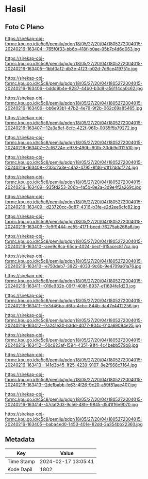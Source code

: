 # Hasil

## Foto C Plano

https://sirekap-obj-formc.kpu.go.id/c5c8/pemilu/pdpr/18/05/27/20/04/1805272004015-20240216-163404--765f0f33-bb6b-418f-b0ae-05b7c4d6d063.jpg

https://sirekap-obj-formc.kpu.go.id/c5c8/pemilu/pdpr/18/05/27/20/04/1805272004015-20240216-163405--1bbf0af2-db3e-4f23-b02d-7d6ce419751c.jpg

https://sirekap-obj-formc.kpu.go.id/c5c8/pemilu/pdpr/18/05/27/20/04/1805272004015-20240216-163406--bddd9b4e-8287-44b0-b3d8-a56114ca0c62.jpg

https://sirekap-obj-formc.kpu.go.id/c5c8/pemilu/pdpr/18/05/27/20/04/1805272004015-20240216-163406--bb6e93b1-47b2-4e76-9f2b-062c69a85465.jpg

https://sirekap-obj-formc.kpu.go.id/c5c8/pemilu/pdpr/18/05/27/20/04/1805272004015-20240216-163407--12a3a8ef-8cfc-422f-961b-0035f5b79272.jpg

https://sirekap-obj-formc.kpu.go.id/c5c8/pemilu/pdpr/18/05/27/20/04/1805272004015-20240216-163407--2cf6724e-e978-490b-90fb-33db9d312510.jpg

https://sirekap-obj-formc.kpu.go.id/c5c8/pemilu/pdpr/18/05/27/20/04/1805272004015-20240216-163408--233c2a3e-c4a2-4795-8f46-c1f12ddcf724.jpg

https://sirekap-obj-formc.kpu.go.id/c5c8/pemilu/pdpr/18/05/27/20/04/1805272004015-20240216-163409--935fd253-206b-4a5b-8e2a-3d9e4f2a269c.jpg

https://sirekap-obj-formc.kpu.go.id/c5c8/pemilu/pdpr/18/05/27/20/04/1805272004015-20240216-163409--d23720cc-8d87-4316-b3fe-e2d2ee6cfc82.jpg

https://sirekap-obj-formc.kpu.go.id/c5c8/pemilu/pdpr/18/05/27/20/04/1805272004015-20240216-163409--7e9f9444-ec55-4171-beed-76275ab266a6.jpg

https://sirekap-obj-formc.kpu.go.id/c5c8/pemilu/pdpr/18/05/27/20/04/1805272004015-20240216-163410--aee9c8ca-65ca-4024-becf-615acec817ca.jpg

https://sirekap-obj-formc.kpu.go.id/c5c8/pemilu/pdpr/18/05/27/20/04/1805272004015-20240216-163410--e750deb7-3822-4033-9c6b-9e4709a61a76.jpg

https://sirekap-obj-formc.kpu.go.id/c5c8/pemilu/pdpr/18/05/27/20/04/1805272004015-20240216-163411--016e932b-09f7-408f-8937-e11694fe1d23.jpg

https://sirekap-obj-formc.kpu.go.id/c5c8/pemilu/pdpr/18/05/27/20/04/1805272004015-20240216-163411--fe3d46ba-d6fa-4cbc-844b-da47e4412256.jpg

https://sirekap-obj-formc.kpu.go.id/c5c8/pemilu/pdpr/18/05/27/20/04/1805272004015-20240216-163412--7a241e30-b3dd-4077-804c-010a69094e25.jpg

https://sirekap-obj-formc.kpu.go.id/c5c8/pemilu/pdpr/18/05/27/20/04/1805272004015-20240216-163412--50c623af-1594-4351-91f4-4c4bebb579b8.jpg

https://sirekap-obj-formc.kpu.go.id/c5c8/pemilu/pdpr/18/05/27/20/04/1805272004015-20240216-163413--141d3b45-1f25-4230-9107-8e2f968c7164.jpg

https://sirekap-obj-formc.kpu.go.id/c5c8/pemilu/pdpr/18/05/27/20/04/1805272004015-20240216-163413--2de1babb-fe63-4f26-9c20-a59f81aae407.jpg

https://sirekap-obj-formc.kpu.go.id/c5c8/pemilu/pdpr/18/05/27/20/04/1805272004015-20240216-163414--47daf2d3-9c56-48fe-9845-d541f16e9070.jpg

https://sirekap-obj-formc.kpu.go.id/c5c8/pemilu/pdpr/18/05/27/20/04/1805272004015-20240216-163405--baba4ed0-1453-401e-82dd-3a354bb22360.jpg


## Metadata

| Key        | Value               |
| ---------- | ------------------- |
| Time Stamp | 2024-02-17 13:05:41 |
| Kode Dapil | 1802                |



